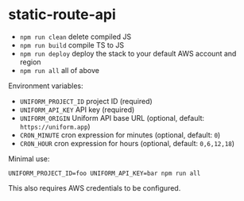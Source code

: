# static-route-api

- `npm run clean` delete compiled JS
- `npm run build` compile TS to JS
- `npm run deploy` deploy the stack to your default AWS account and region
- `npm run all` all of above

Environment variables:

- `UNIFORM_PROJECT_ID` project ID (required)
- `UNIFORM_API_KEY` API key (required)
- `UNIFORM_ORIGIN` Uniform API base URL (optional, default: `https://uniform.app`)
- `CRON_MINUTE` cron expression for minutes (optional, default: `0`)
- `CRON_HOUR` cron expression for hours (optional, default: `0,6,12,18`)

Minimal use:

```
UNIFORM_PROJECT_ID=foo UNIFORM_API_KEY=bar npm run all
```

This also requires AWS credentials to be configured.
